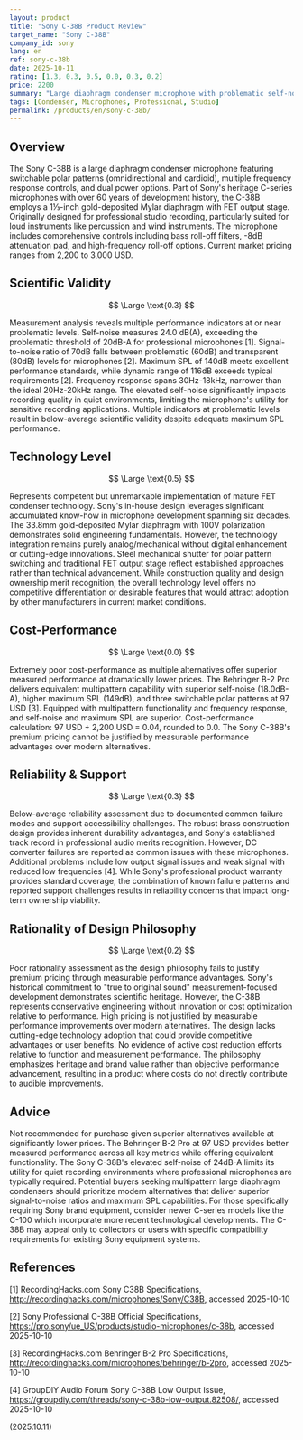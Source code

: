 ```yaml
---
layout: product
title: "Sony C-38B Product Review"
target_name: "Sony C-38B"
company_id: sony
lang: en
ref: sony-c-38b
date: 2025-10-11
rating: [1.3, 0.3, 0.5, 0.0, 0.3, 0.2]
price: 2200
summary: "Large diaphragm condenser microphone with problematic self-noise performance and poor cost-effectiveness relative to modern alternatives"
tags: [Condenser, Microphones, Professional, Studio]
permalink: /products/en/sony-c-38b/
---
```

## Overview

The Sony C-38B is a large diaphragm condenser microphone featuring switchable polar patterns (omnidirectional and cardioid), multiple frequency response controls, and dual power options. Part of Sony's heritage C-series microphones with over 60 years of development history, the C-38B employs a 1⅓-inch gold-deposited Mylar diaphragm with FET output stage. Originally designed for professional studio recording, particularly suited for loud instruments like percussion and wind instruments. The microphone includes comprehensive controls including bass roll-off filters, -8dB attenuation pad, and high-frequency roll-off options. Current market pricing ranges from 2,200 to 3,000 USD.

## Scientific Validity

$$ \Large \text{0.3} $$

Measurement analysis reveals multiple performance indicators at or near problematic levels. Self-noise measures 24.0 dB(A), exceeding the problematic threshold of 20dB-A for professional microphones [1]. Signal-to-noise ratio of 70dB falls between problematic (60dB) and transparent (80dB) levels for microphones [2]. Maximum SPL of 140dB meets excellent performance standards, while dynamic range of 116dB exceeds typical requirements [2]. Frequency response spans 30Hz-18kHz, narrower than the ideal 20Hz-20kHz range. The elevated self-noise significantly impacts recording quality in quiet environments, limiting the microphone's utility for sensitive recording applications. Multiple indicators at problematic levels result in below-average scientific validity despite adequate maximum SPL performance.

## Technology Level

$$ \Large \text{0.5} $$

Represents competent but unremarkable implementation of mature FET condenser technology. Sony's in-house design leverages significant accumulated know-how in microphone development spanning six decades. The 33.8mm gold-deposited Mylar diaphragm with 100V polarization demonstrates solid engineering fundamentals. However, the technology integration remains purely analog/mechanical without digital enhancement or cutting-edge innovations. Steel mechanical shutter for polar pattern switching and traditional FET output stage reflect established approaches rather than technical advancement. While construction quality and design ownership merit recognition, the overall technology level offers no competitive differentiation or desirable features that would attract adoption by other manufacturers in current market conditions.

## Cost-Performance

$$ \Large \text{0.0} $$

Extremely poor cost-performance as multiple alternatives offer superior measured performance at dramatically lower prices. The Behringer B-2 Pro delivers equivalent multipattern capability with superior self-noise (18.0dB-A), higher maximum SPL (149dB), and three switchable polar patterns at 97 USD [3]. Equipped with multipattern functionality and frequency response, and self-noise and maximum SPL are superior. Cost-performance calculation: 97 USD ÷ 2,200 USD = 0.04, rounded to 0.0. The Sony C-38B's premium pricing cannot be justified by measurable performance advantages over modern alternatives.

## Reliability & Support

$$ \Large \text{0.3} $$

Below-average reliability assessment due to documented common failure modes and support accessibility challenges. The robust brass construction design provides inherent durability advantages, and Sony's established track record in professional audio merits recognition. However, DC converter failures are reported as common issues with these microphones. Additional problems include low output signal issues and weak signal with reduced low frequencies [4]. While Sony's professional product warranty provides standard coverage, the combination of known failure patterns and reported support challenges results in reliability concerns that impact long-term ownership viability.

## Rationality of Design Philosophy

$$ \Large \text{0.2} $$

Poor rationality assessment as the design philosophy fails to justify premium pricing through measurable performance advantages. Sony's historical commitment to "true to original sound" measurement-focused development demonstrates scientific heritage. However, the C-38B represents conservative engineering without innovation or cost optimization relative to performance. High pricing is not justified by measurable performance improvements over modern alternatives. The design lacks cutting-edge technology adoption that could provide competitive advantages or user benefits. No evidence of active cost reduction efforts relative to function and measurement performance. The philosophy emphasizes heritage and brand value rather than objective performance advancement, resulting in a product where costs do not directly contribute to audible improvements.

## Advice

Not recommended for purchase given superior alternatives available at significantly lower prices. The Behringer B-2 Pro at 97 USD provides better measured performance across all key metrics while offering equivalent functionality. The Sony C-38B's elevated self-noise of 24dB-A limits its utility for quiet recording environments where professional microphones are typically required. Potential buyers seeking multipattern large diaphragm condensers should prioritize modern alternatives that deliver superior signal-to-noise ratios and maximum SPL capabilities. For those specifically requiring Sony brand equipment, consider newer C-series models like the C-100 which incorporate more recent technological developments. The C-38B may appeal only to collectors or users with specific compatibility requirements for existing Sony equipment systems.

## References

[1] RecordingHacks.com Sony C38B Specifications, http://recordinghacks.com/microphones/Sony/C38B, accessed 2025-10-10

[2] Sony Professional C-38B Official Specifications, https://pro.sony/ue_US/products/studio-microphones/c-38b, accessed 2025-10-10

[3] RecordingHacks.com Behringer B-2 Pro Specifications, http://recordinghacks.com/microphones/behringer/b-2pro, accessed 2025-10-10

[4] GroupDIY Audio Forum Sony C-38B Low Output Issue, https://groupdiy.com/threads/sony-c-38b-low-output.82508/, accessed 2025-10-10

(2025.10.11)